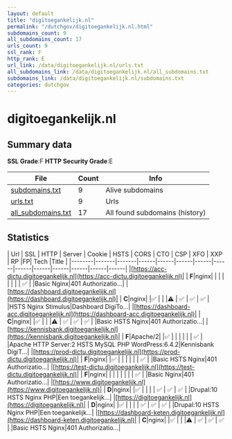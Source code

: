 ```yaml
---
layout: default
title: "digitoegankelijk.nl"
permalink: "/dutchgov/digitoegankelijk.nl.html"
subdomains_count: 9
all_subdomains_count: 17
urls_count: 9
ssl_rank: F
http_rank: E
url_link: /data/digitoegankelijk.nl/urls.txt
all_subdomains_link: /data/digitoegankelijk.nl/all_subdomains.txt
subdomains_link: /data/digitoegankelijk.nl/subdomains.txt
categories: dutchgov
---
```



# digitoegankelijk.nl
## Summary data


**SSL Grade**:F
**HTTP Security Grade**:E


| File       | Count | Info |
|------------|-------|------|
|[subdomains.txt](/data/digitoegankelijk.nl/subdomains.txt)|9|Alive subdomains|
|[urls.txt](/data/digitoegankelijk.nl/urls.txt)|9|Urls|
|[all_subdomains.txt](/data/digitoegankelijk.nl/all_subdomains.txt)|17|All found subdomains (history)|


## Statistics


| Url | SSL | HTTP | Server | Cookie | HSTS | CORS | CTO | CSP | XFO | XXP | RP |FP| Tech |Title |
|--------|-------|-------|------|------|------|------|------|------|------|------|------|------|------|
|[https://acc-dictu.digitoegankelijk.nl](https://acc-dictu.digitoegankelijk.nl)| | **F**|nginx| | | | | | | | :white_check_mark: | |Basic Nginx|401 Authorizatio...|
|[https://dashboard.digitoegankelijk.nl](https://dashboard.digitoegankelijk.nl)| | **C**|nginx| |:white_check_mark: | | |:warning: | :white_check_mark: | :white_check_mark: | :white_check_mark: | |HSTS Nginx Stimulus|Dashboard DigiTo...|
|[https://dashboard-acc.digitoegankelijk.nl](https://dashboard-acc.digitoegankelijk.nl)| | **C**|nginx| |:white_check_mark: | | |:warning: | :white_check_mark: | :white_check_mark: | :white_check_mark: | |Basic HSTS Nginx|401 Authorizatio...|
|[https://kennisbank.digitoegankelijk.nl](https://kennisbank.digitoegankelijk.nl)| | **F**|Apache/2| |:white_check_mark: | | | | | | :white_check_mark: | |Apache HTTP Server:2 HSTS MySQL PHP WordPress:6.4.2|Kennisbank DigiT...|
|[https://prod-dictu.digitoegankelijk.nl](https://prod-dictu.digitoegankelijk.nl)| | **F**|nginx| |:white_check_mark: | | | | | | :white_check_mark: | |Basic HSTS Nginx|401 Authorizatio...|
|[https://test-dictu.digitoegankelijk.nl](https://test-dictu.digitoegankelijk.nl)| | **F**|nginx| | | | | | | | :white_check_mark: | |Basic Nginx|401 Authorizatio...|
|[https://www.digitoegankelijk.nl](https://www.digitoegankelijk.nl)| | **D**|nginx| |:white_check_mark: | | | | :white_check_mark: | :white_check_mark: | :white_check_mark: | |Drupal:10 HSTS Nginx PHP|Een toegankelijk...|
|[https://digitoegankelijk.nl](https://digitoegankelijk.nl)| | **D**|nginx| |:white_check_mark: | | | | :white_check_mark: | :white_check_mark: | :white_check_mark: | |Drupal:10 HSTS Nginx PHP|Een toegankelijk...|
|[https://dashboard-keten.digitoegankelijk.nl](https://dashboard-keten.digitoegankelijk.nl)| | **C**|nginx| |:white_check_mark: | | |:warning: | :white_check_mark: | :white_check_mark: | :white_check_mark: | |Basic HSTS Nginx|401 Authorizatio...|